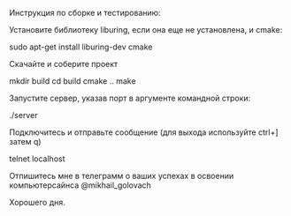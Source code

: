 Инструкция по сборке и тестированию:

Установите библиотеку liburing, если она еще не установлена, и cmake:

sudo apt-get install liburing-dev cmake

Скачайте и соберите проект 

mkdir build
cd build
cmake ..
make

Запустите сервер, указав порт в аргументе командной строки:

./server <port>

Подключитесь и отправьте сообщение (для выхода используйте ctrl+] затем q)

telnet localhost <port>

Отпишитесь мне в телеграмм о ваших успехах в освоении компьютерсайнса @mikhail_golovach

Хорошего дня.
